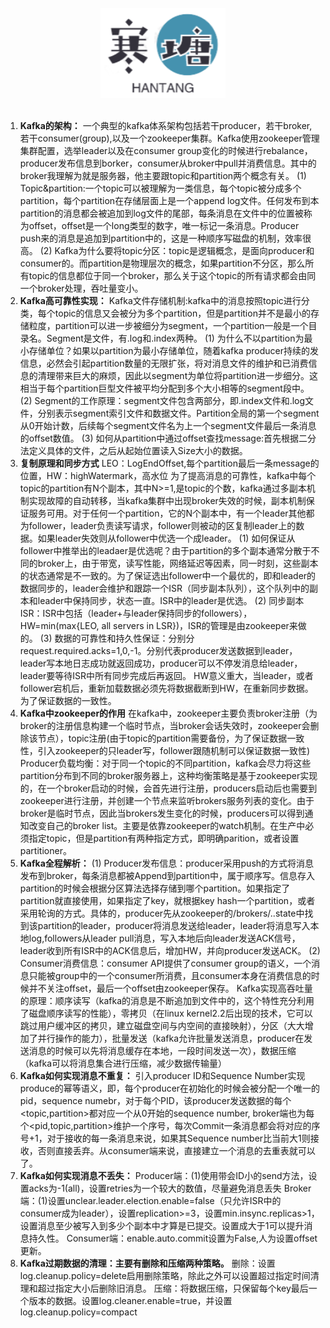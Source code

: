 <br>

<div align="center">
    <img src="logo.jpg" width="200px">
</div>

<br>

1. **Kafka的架构：**
一个典型的kafka体系架构包括若干producer，若干broker,若干consumer(group),以及一个zookeeper集群。Kafka使用zookeeper管理集群配置，选举leader以及在consumer group变化的时候进行rebalance，producer发布信息到borker，consumer从broker中pull并消费信息。其中的broker我理解为就是服务器，他主要跟topic和partition两个概念有关。
(1)	Topic&partition:一个topic可以被理解为一类信息，每个topic被分成多个partition，每个partition在存储层面上是一个append log文件。任何发布到本partition的消息都会被追加到log文件的尾部，每条消息在文件中的位置被称为offset，offset是一个long类型的数字，唯一标记一条消息。Producer push来的消息是追加到partition中的，这是一种顺序写磁盘的机制，效率很高。
(2)	Kafka为什么要将topic分区：topic是逻辑概念，是面向producer和consumer的。而partition是物理层次的概念，如果partition不分区，那么所有topic的信息都位于同一个broker，那么关于这个topic的所有请求都会由同一个broker处理，吞吐量变小。
2. **Kafka高可靠性实现：**
Kafka文件存储机制:kafka中的消息按照topic进行分类，每个topic的信息又会被分为多个partition，但是partition并不是最小的存储粒度，partition可以进一步被细分为segment，一个partition一般是一个目录名。Segment是文件，有.log和.index两种。
(1)	为什么不以partition为最小存储单位？如果以partition为最小存储单位，随着kafka producer持续的发信息，必然会引起partition数量的无限扩张，将对消息文件的维护和已消费信息的清理带来巨大的麻烦，因此以segment为单位将partition进一步细分。这相当于每个partition巨型文件被平均分配到多个大小相等的segment段中。
(2)	Segment的工作原理：segment文件包含两部分，即.index文件和.log文件，分别表示segment索引文件和数据文件。Partition全局的第一个segment从0开始计数，后续每个segment文件名为上一个segment文件最后一条消息的offset数值。
(3)	如何从partition中通过offset查找message:首先根据二分法定义具体的文件，之后从起始位置读入Size大小的数据。
3.	**复制原理和同步方式**
LEO：LogEndOffset,每个partition最后一条message的位置，HW：highWatermark，高水位
为了提高消息的可靠性，kafka中每个topic的partition有N个副本，其中N>=1,是topic的个数，kafka通过多副本机制实现故障的自动转移，当kafka集群中出现broker失效的时候，副本机制保证服务可用。对于任何一个partition，它的N个副本中，有一个leader其他都为follower，leader负责读写请求，follower则被动的区复制leader上的数据。如果leader失效则从follower中优选一个成leader。
(1)	如何保证从follower中推举出的leadaer是优选呢？由于partition的多个副本通常分散于不同的broker上，由于带宽，读写性能，网络延迟等因素，同一时刻，这些副本的状态通常是不一致的。为了保证选出follower中一个最优的，即和leader的数据同步的，leader会维护和跟踪一个ISR（同步副本队列），这个队列中的副本和leader中保持同步，状态一直。ISR中的leader是优选。
(2)	同步副本ISR：ISR中包括（leader+与leader保持同步的followers），HW=min(max{LEO, all servers in LSR})，ISR的管理是由zookeeper来做的。
(3)	数据的可靠性和持久性保证：分别分request.required.acks=1,0,-1。分别代表producer发送数据到leader，leader写本地日志成功就返回成功，producer可以不停发消息给leader，leader要等待ISR中所有同步完成后再返回。
HW意义重大，当leader，或者follower宕机后，重新加载数据必须先将数据截断到HW，在重新同步数据。为了保证数据的一致性。
4.	**Kafka中zookeeper的作用**
在kafka中，zookeeper主要负责broker注册（为broker的注册信息构建一个临时节点，当broker会话失效时，zookeeper会删除该节点），topic注册(由于topic的partition需要备份，为了保证数据一致性，引入zookeeper的只leader写，follower跟随机制可以保证数据一致性)
Producer负载均衡：对于同一个topic的不同partition，kafka会尽力将这些partition分布到不同的broker服务器上，这种均衡策略是基于zookeeper实现的，在一个broker启动的时候，会首先进行注册，producers启动后也需要到zookeeper进行注册，并创建一个节点来监听brokers服务列表的变化。由于broker是临时节点，因此当brokers发生变化的时候，producers可以得到通知改变自己的broker list。主要是依靠zookeeper的watch机制。在生产中必须指定topic，但是partition有两种指定方式，即明确parition，或者设置partitioner。
5. **Kafka全程解析：**
(1)	Producer发布信息：producer采用push的方式将消息发布到broker，每条消息都被Append到partition中，属于顺序写。信息存入partition的时候会根据分区算法选择存储到哪个partition。如果指定了partition就直接使用，如果指定了key，就根据key hash一个partition，或者采用轮询的方式。具体的，producer先从zookeeper的/brokers/..state中找到该partition的leader，producer将消息发送给leader，leader将消息写入本地log,followers从leader pull消息，写入本地后向leader发送ACK信号，leader收到所有ISR中的ACK信息后，增加HW，并向producer发送ACK。
(2)	Consumer消费信息：consumer API提供了consumer group的语义，一个消息只能被group中的一个consumer所消费，且consumer本身在消费信息的时候并不关注offset，最后一个offset由zookeeper保存。
Kafka实现高吞吐量的原理：顺序读写（kafka的消息是不断追加到文件中的，这个特性充分利用了磁盘顺序读写的性能），零拷贝（在linux kernel2.2后出现的技术，它可以跳过用户缓冲区的拷贝，建立磁盘空间与内空间的直接映射），分区（大大增加了并行操作的能力），批量发送（kafka允许批量发送消息，producer在发送消息的时候可以先将消息缓存在本地，一段时间发送一次），数据压缩（kafka可以将消息集合进行压缩，减少数据传输量）
6. **Kafka如何实现消息不重复：** 
引入producer ID和Sequence Number实现produce的幂等语义，即，每个producer在初始化的时候会被分配一个唯一的pid，sequence numebr，对于每个PID，该producer发送数据的每个<topic,partition>都对应一个从0开始的sequence number, broker端也为每个<pid,topic,partition>维护一个序号，每次Commit一条消息都会将对应的序号+1，对于接收的每一条消息来说，如果其Sequence number比当前大1则接收，否则直接丢弃。从consumer端来说，直接建立一个消息的去重表就可以了。
7. **Kafka如何实现消息不丢失：**
Producer端：(1)使用带会ID小的send方法，设置acks为-1(all)，设置retries为一个较大的数值，尽量避免消息丢失
Broker端：(1)设置unclear.leader.election.enable=false（只允许ISR中的consumer成为leader），设置replication>=3，设置min.insync.replicas>1，设置消息至少被写入到多少个副本中才算是已提交。设置成大于1可以提升消息持久性。
Consumer端：enable.auto.commit设置为False,人为设置offset更新。
8. **Kafka过期数据的清理：主要有删除和压缩两种策略。**
	删除：设置log.cleanup.policy=delete启用删除策略，除此之外可以设置超过指定时间清理和超过指定大小后删除旧消息。
	压缩：将数据压缩，只保留每个key最后一个版本的数据。设置log.cleaner.enable=true，并设置log.cleanup.policy=compact

